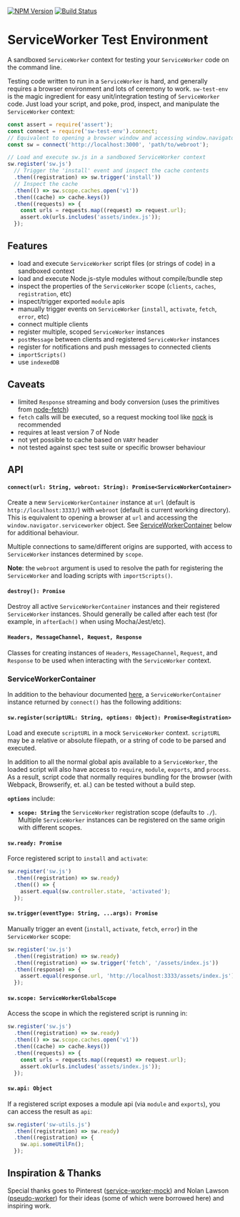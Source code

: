 [![NPM Version](https://img.shields.io/npm/v/sw-test-env.svg?style=flat)](https://npmjs.org/package/sw-test-env)
[![Build Status](https://img.shields.io/travis/popeindustries/sw-test-env.svg?style=flat)](https://travis-ci.org/popeindustries/sw-test-env)

# ServiceWorker Test Environment

A sandboxed `ServiceWorker` context for testing your `ServiceWorker` code on the command line.

Testing code written to run in a `ServiceWorker` is hard, and generally requires a browser environment and lots of ceremony to work. `sw-test-env` is the magic ingredient for easy unit/integration testing of `ServiceWorker` code. Just load your script, and poke, prod, inspect, and manipulate the `ServiceWorker` context:

```js
const assert = require('assert');
const connect = require('sw-test-env').connect;
// Equivalent to opening a browser window and accessing window.navigator.serviceWorker
const sw = connect('http://localhost:3000', 'path/to/webroot');

// Load and execute sw.js in a sandboxed ServiceWorker context
sw.register('sw.js')
  // Trigger the 'install' event and inspect the cache contents
  .then((registration) => sw.trigger('install'))
  // Inspect the cache
  .then(() => sw.scope.caches.open('v1'))
  .then((cache) => cache.keys())
  .then((requests) => {
    const urls = requests.map((request) => request.url);
    assert.ok(urls.includes('assets/index.js'));
  });
```

## Features

- load and execute `ServiceWorker` script files (or strings of code) in a sandboxed context
- load and execute Node.js-style modules without compile/bundle step
- inspect the properties of the `ServiceWorker` scope (`clients`, `caches`, `registration`, etc)
- inspect/trigger exported `module` apis
- manually trigger events on `ServiceWorker` (`install`, `activate`, `fetch`, `error`, etc)
- connect multiple clients
- register multiple, scoped `ServiceWorker` instances
- `postMessage` between clients and registered `ServiceWorker` instances
- register for notifications and push messages to connected clients
- `importScripts()`
- use `indexedDB`

## Caveats

- limited `Response` streaming and body conversion (uses the primitives from [node-fetch](https://github.com/bitinn/node-fetch))
- `fetch` calls will be executed, so a request mocking tool like [nock](https://github.com/node-nock/nock) is recommended
- requires at least version 7 of Node
- not yet possible to cache based on `VARY` header
- not tested against spec test suite or specific browser behaviour

## API

#### **`connect(url: String, webroot: String): Promise<ServiceWorkerContainer>`**

Create a new `ServiceWorkerContainer` instance at `url` (default is `http://localhost:3333/`) with `webroot` (default is current working directory). This is equivalent to opening a browser at `url` and accessing the `window.navigator.serviceworker` object. See [ServiceWorkerContainer](#serviceworkercontainer) below for additional behaviour.

Multiple connections to same/different origins are supported, with access to `ServiceWorker` instances determined by `scope`.

**Note**: the `webroot` argument is used to resolve the path for registering the `ServiceWorker` and loading scripts with `importScripts()`.

#### **`destroy(): Promise`**

Destroy all active `ServiceWorkerContainer` instances and their registered `ServiceWorker` instances. Should generally be called after each test (for example, in `afterEach()` when using Mocha/Jest/etc).

#### **`Headers, MessageChannel, Request, Response`**

Classes for creating instances of `Headers`, `MessageChannel`, `Request`, and `Response` to be used when interacting with the `ServiceWorker` context.

### ServiceWorkerContainer

In addition to the behaviour documented [here](https://developer.mozilla.org/en-US/docs/Web/API/ServiceWorkerContainer), a `ServiceWorkerContainer` instance returned by `connect()` has the following additions:

#### **`sw.register(scriptURL: String, options: Object): Promise<Registration>`**

Load and execute `scriptURL` in a mock `ServiceWorker` context. `scriptURL` may be a relative or absolute filepath, or a string of code to be parsed and executed.

In addition to all the normal global apis available to a `ServiceWorker`, the loaded script will also have access to `require`, `module`, `exports`, and `process`. As a result, script code that normally requires bundling for the browser (with Webpack, Browserify, et. al.) can be tested without a build step.

**`options`** include:

- **`scope: String`** the `ServiceWorker` registration scope (defaults to `./`). Multiple `ServiceWorker` instances can be registered on the same origin with different scopes.

#### **`sw.ready: Promise`**

Force registered script to `install` and `activate`:

```js
sw.register('sw.js')
  .then((registration) => sw.ready)
  .then(() => {
    assert.equal(sw.controller.state, 'activated');
  });
```

#### **`sw.trigger(eventType: String, ...args): Promise`**

Manually trigger an event (`install`, `activate`, `fetch`, `error`) in the `ServiceWorker` scope:

```js
sw.register('sw.js')
  .then((registration) => sw.ready)
  .then((registration) => sw.trigger('fetch', '/assets/index.js'))
  .then((response) => {
    assert.equal(response.url, 'http://localhost:3333/assets/index.js');
  });
```

#### **`sw.scope: ServiceWorkerGlobalScope`**

Access the scope in which the registered script is running in:

```js
sw.register('sw.js')
  .then((registration) => sw.ready)
  .then(() => sw.scope.caches.open('v1'))
  .then((cache) => cache.keys())
  .then((requests) => {
    const urls = requests.map((request) => request.url);
    assert.ok(urls.includes('assets/index.js'));
  });
```

#### **`sw.api: Object`**

If a registered script exposes a module api (via `module` and `exports`), you can access the result as `api`:

```js
sw.register('sw-utils.js')
  .then((registration) => sw.ready)
  .then((registration) => {
    sw.api.someUtilFn();
  });
```

## Inspiration & Thanks

Special thanks goes to Pinterest ([service-worker-mock](https://github.com/pinterest/service-workers/tree/master/packages/service-worker-mock)) and Nolan Lawson ([pseudo-worker](https://github.com/nolanlawson/pseudo-worker)) for their ideas (some of which were borrowed here) and inspiring work.
